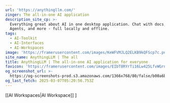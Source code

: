 ```yaml
---
url: 'https://anythingllm.com/'
zinger: The all-in-one AI application
description_site_cp: >-
  Everything great about AI in one desktop application. Chat with docs, use AI
  Agents, and more - full locally and offline.
tags:
  - AI-Toolkit
  - AI-Interfaces
  - AI-Workspaces
image: 'https://framerusercontent.com/images/KeWFVMJLQ2ELKB9kQFScp7c.png'
site_name: AnythingLLM | The all
title: AnythingLLM | The all-in-one AI application for everyone
favicon: 'https://framerusercontent.com/images/EIbT8RYrTi16Lw425LfvWGrnqg.svg'
og_screenshot_url: >-
  https://og-screenshots-prod.s3.amazonaws.com/1366x768/80/false/b00a6b9616797dc425b1a4aa121f0c677b95e0b6fd16e0c5a440e8975e8757c2.jpeg
og_last_fetch: 2025-03-07T05:20:56.753Z
---
```

[[AI Workspaces|AI Workspace]]
]

